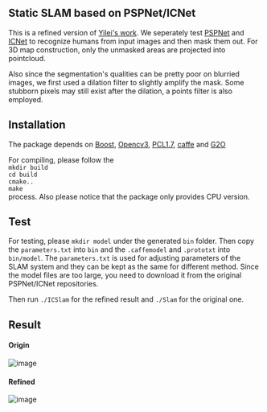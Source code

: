## Static SLAM based on PSPNet/ICNet
This is a refined version of [Yilei's work](https://github.com/yilei0620/RGBD-Slam-Semantic-Seg-DeepLab). 
We seperately test [PSPNet](https://github.com/hszhao/PSPNet) and [ICNet](https://github.com/hszhao/ICNet) to recognize humans from input images and then mask them out.
For 3D map construction, only the unmasked areas are projected into pointcloud.  

Also since the segmentation's qualities can be pretty poor on blurried images, we first used a dilation filter to slightly
amplify the mask. Some stubborn pixels may still exist after the dilation, a points filter is also employed.

## Installation
The package depends on 
[Boost](https://www.boost.org/),
[Opencv3](https://opencv.org/opencv-3-3.html), 
[PCL1.7](http://mobile.pointclouds.org/http://mobile.pointclouds.org/news/2013/07/23/pcl-1.7/),
[caffe](http://caffe.berkeleyvision.org/)
and [G2O](https://github.com/RainerKuemmerle/g2o)

For compiling, please follow the <br>
`mkdir build` <br>
`cd build` <br>
`cmake..` <br>
`make`<br>
process. Also please notice that the package only provides CPU version.

## Test
For testing, please `mkdir model` under the generated `bin` folder.
Then copy the `parameters.txt` into `bin` and the `.caffemodel` and `.prototxt` into `bin/model`.
The `parameters.txt` is used for adjusting parameters of the SLAM system and they can be kept as the same for different method. Since the model files are too large, you need to download it from the original PSPNet/ICNet repositories. <br>

Then run `./ICSlam` for the refined result and `./Slam` for the original one.

## Result
#### Origin
![image](https://github.com/SILI1994/static-SLAM-based-on-PSPnet/blob/master/1.png)

#### Refined
![image](https://github.com/SILI1994/static-SLAM-based-on-PSPnet/blob/master/2.png)
